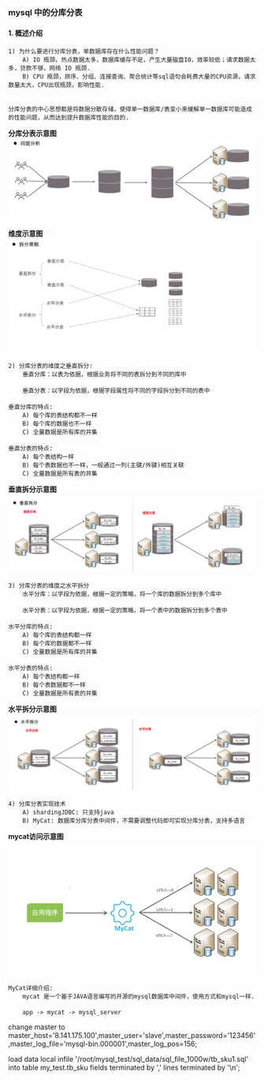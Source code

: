 ### mysql 中的分库分表

#### 1. 概述介绍


```text
1) 为什么要进行分库分表，单数据库存在什么性能问题？
    A) IO 瓶颈，热点数据太多，数据库缓存不足，产生大量磁盘IO，效率较低；请求数据太多，贷款不够，网络 IO 瓶颈.
    B) CPU 瓶颈，排序、分组、连接查询、聚合统计等sql语句会耗费大量的CPU资源，请求数量太大，CPU出现瓶颈，影响性能.


分库分表的中心思想都是将数据分散存储，使得单一数据库/表变小来缓解单一数据库可能造成的性能问题，从而达到提升数据库性能的目的.
```

**分库分表示意图**
![image](./image/%E5%88%86%E5%BA%93%E5%88%86%E8%A1%A8%E7%A4%BA%E6%84%8F%E5%9B%BE.png)


**维度示意图**
![image](./image/%E5%88%86%E5%BA%93%E5%88%86%E8%A1%A8%E7%BB%B4%E5%BA%A6%E4%BB%8B%E7%BB%8D.png)

```text
2) 分库分表的维度之垂直拆分:
    垂直分库：以表为依据，根据业务将不同的表拆分到不同的库中
    
    垂直分表：以字段为依据，根据字段属性将不同的字段拆分到不同的表中
    
垂直分库的特点:
    A) 每个库的表结构都不一样
    B) 每个库的数据也不一样
    C) 全量数据是所有库的并集

垂直分表的特点:
    A) 每个表结构一样
    B) 每个表数据也不一样，一般通过一列(主键/外键)相互关联
    C) 全量数据是所有表的并集

```

**垂直拆分示意图**
![image](./image/%E5%9E%82%E7%9B%B4%E6%8B%86%E5%88%86.png)


```text
3) 分库分表的维度之水平拆分
    水平分库：以字段为依据，根据一定的策略，将一个库的数据拆分到多个库中

    水平分表：以字段为依据，根据一定的策略，将一个表中的数据拆分到多个表中

水平分库的特点:
    A) 每个库的表结构都一样
    B) 每个库的数据都不一样
    C) 全量数据是所有库的并集

水平分表的特点:
    A) 每个表结构都一样
    B) 每个表数据都不一样
    C) 全量数据是所有表的并集
```

**水平拆分示意图**
![image](./image/%E6%B0%B4%E5%B9%B3%E6%8B%86%E5%88%86.png)


```text
4) 分库分表实现技术
    A) shardingJDBC: 只支持java
    B) MyCat: 数据库分库分表中间件，不需要调整代码即可实现分库分表，支持多语言
```

**mycat访问示意图**
![image](./image/mycat.png)


```text
MyCat详细介绍:
    mycat 是一个基于JAVA语言编写的开源的mysql数据库中间件，使用方式和mysql一样.

    app -> mycat -> mysql_server

```














change master to master_host='8.141.175.100',master_user='slave',master_password='123456',master_log_file='mysql-bin.000001',master_log_pos=156;

load data local infile '/root/mysql_test/sql_data/sql_file_1000w/tb_sku1.sql' into table my_test.tb_sku fields terminated by ',' lines terminated by '\n';